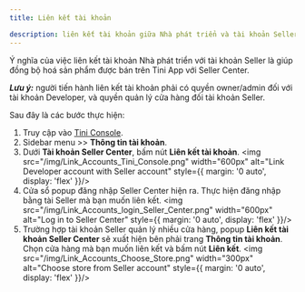 ```yaml
---
title: Liên kết tài khoản

description: liên kết tài khoản giữa Nhà phát triển và tài khoản Seller; thanh toán với Tiki.
---
```


Ý nghĩa của việc liên kết tài khoản Nhà phát triển với tài khoản Seller là giúp đồng bộ hoá sản phẩm được bán trên Tini App với Seller Center.

***Lưu ý:*** người tiến hành liên kết tài khoản phải có quyền owner/admin đối với tài khoản Developer, và quyền quản lý cửa hàng đối tài khoản Seller.

Sau đây là các bước thực hiện:

1. Truy cập vào [Tini Console](https://developer.tiki.vn/apps).
2. Sidebar menu >> **Thông tin tài khoản**.
3. Dưới **Tài khoản Seller Center**, bấm nút **Liên kết tài khoản**.
   <img src="/img/Link_Accounts_Tini_Console.png" width="600px" alt="Link Developer account with Seller account" style={{ margin: '0 auto', display: 'flex' }}/>
4. Cửa sổ popup đăng nhập Seller Center hiện ra. Thực hiện đăng nhập bằng tài Seller mà bạn muốn liên kết.
   <img src="/img/Link_Accounts_login_Seller_Center.png" width="600px" alt="Log in to Seller Center" style={{ margin: '0 auto', display: 'flex' }}/> 
5. Trường hợp tài khoản Seller quản lý nhiều cửa hàng, popup **Liên kết tài khoản Seller Center** sẽ xuất hiện bên phải trang **Thông tin tài khoản**. Chọn cửa hàng mà bạn muốn liên kết và bấm nút **Liên kết**. 
   <img src="/img/Link_Accounts_Choose_Store.png" width="300px" alt="Choose store from Seller account" style={{ margin: '0 auto', display: 'flex' }}/>
